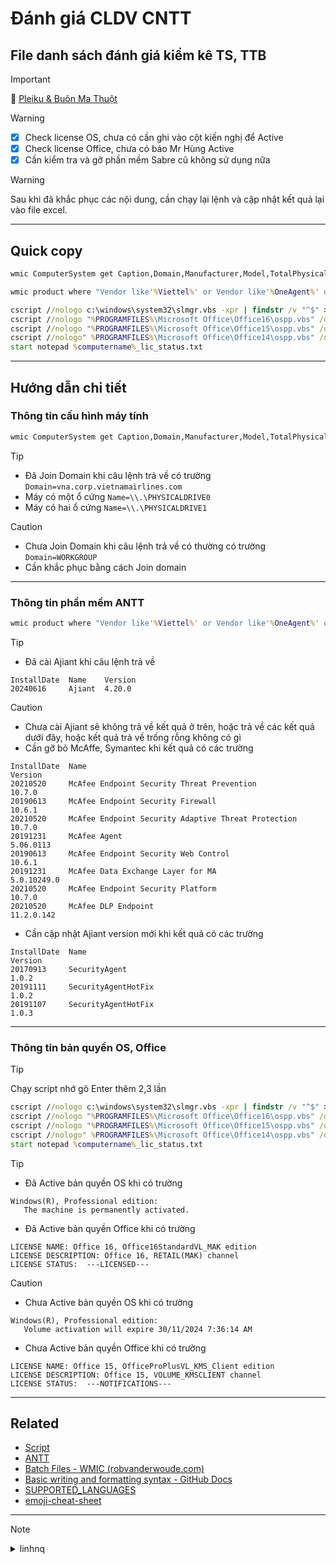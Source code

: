 # Đánh giá CLDV CNTT
## File danh sách đánh giá kiểm kê TS, TTB
> [!IMPORTANT]
:memo: [Pleiku & Buôn Ma Thuột](https://docs.google.com/spreadsheets/d/1-1weXJLMdqk_Cp80A4dgilkg2j_AkxMS/edit?usp=sharing&ouid=111727357198578251817&rtpof=true&sd=true)
  
> [!WARNING]
> - [x] Check license OS, chưa có cần ghi vào cột kiến nghị để Active
> - [x] Check license Office, chưa có báo Mr Hùng Active
> - [x] Cần kiểm tra và gỡ phần mềm Sabre cũ không sử dụng nữa

> [!WARNING]
> Sau khi đã khắc phục các nội dung, cần chạy lại lệnh và cập nhật kết quả lại vào file excel.
---
## Quick copy
```bat
wmic ComputerSystem get Caption,Domain,Manufacturer,Model,TotalPhysicalMemory,UserName /Format:value | findstr /v "^$" >%computername%.txt && wmic CPU get Name,NumberOfLogicalProcessors /Format:value | findstr /v "^$" >>%computername%.txt && wmic DiskDrive get model,Name,size /Format:value | findstr /v "^$" >>%computername%.txt && wmic os get Caption,OSArchitecture /Format:value | findstr /v "^$" >>%computername%.txt && wmic csproduct get IdentifyingNumber /Format:value | findstr /v "^$" >>%computername%.txt && wmic NICCONFIG WHERE IPEnabled=true GET IPAddress,MACAddress /Format:value | findstr /v "^$" >>%computername%.txt && type %computername%.txt && start notepad %computername%.txt 
```
```bat
wmic product where "Vendor like'%Viettel%' or Vendor like'%OneAgent%' or Vendor like'%McAfee%'" get name,version,installDate /Format:table >%computername%_ANTT.txt && type %computername%_ANTT.txt && start notepad %computername%_ANTT.txt 
```
```bat
cscript //nologo c:\windows\system32\slmgr.vbs -xpr | findstr /v "^$" > %computername%_lic_status.txt 
cscript //nologo "%PROGRAMFILES%\Microsoft Office\Office16\ospp.vbs" /dstatus | findstr /i "LICENSE STATUS" >> %computername%_lic_status.txt 
cscript //nologo "%PROGRAMFILES%\Microsoft Office\Office15\ospp.vbs" /dstatus | findstr /i "LICENSE STATUS" >> %computername%_lic_status.txt 
cscript //nologo" %PROGRAMFILES%\Microsoft Office\Office14\ospp.vbs" /dstatus | findstr /i "LICENSE STATUS" >> %computername%_lic_status.txt 
start notepad %computername%_lic_status.txt 
```
---
## Hướng dẫn chi tiết
### Thông tin cấu hình máy tính
```bat
wmic ComputerSystem get Caption,Domain,Manufacturer,Model,TotalPhysicalMemory,UserName /Format:value | findstr /v "^$" >%computername%.txt && wmic CPU get Name,NumberOfLogicalProcessors /Format:value | findstr /v "^$" >>%computername%.txt && wmic DiskDrive get model,Name,size /Format:value | findstr /v "^$" >>%computername%.txt && wmic os get Caption,OSArchitecture /Format:value | findstr /v "^$" >>%computername%.txt && wmic csproduct get IdentifyingNumber /Format:value | findstr /v "^$" >>%computername%.txt && wmic NICCONFIG WHERE IPEnabled=true GET IPAddress,MACAddress /Format:value | findstr /v "^$" >>%computername%.txt && type %computername%.txt && start notepad %computername%.txt 
```
> [!TIP]
> - Đã Join Domain khi câu lệnh trả về có trường ```Domain=vna.corp.vietnamairlines.com```
> - Máy có một ổ cứng ```Name=\\.\PHYSICALDRIVE0```
> - Máy có hai ổ cứng ```Name=\\.\PHYSICALDRIVE1```

> [!CAUTION]
> - Chưa Join Domain khi câu lệnh trả về có thường có trường ```Domain=WORKGROUP```
> - Cần khắc phục bằng cách Join domain
---
### Thông tin phần mềm ANTT
```bat
wmic product where "Vendor like'%Viettel%' or Vendor like'%OneAgent%' or Vendor like'%McAfee%'" get name,version,installDate /Format:table >%computername%_ANTT.txt && type %computername%_ANTT.txt && start notepad %computername%_ANTT.txt 
```
> [!TIP]
> - Đã cài Ajiant khi câu lệnh trả về
>  ```
>  InstallDate  Name    Version  
> 20240616     Ajiant  4.20.0   
> ```

> [!CAUTION]
> - Chưa cài Ajiant sẽ không trả về kết quả ở trên, hoặc trả về các kết quả dưới đây, hoặc kết quả trả về trống rỗng không có gì
> - Cần gỡ bỏ McAffe, Symantec khi kết quả có các trường
> ```
> InstallDate  Name                                                 Version      
> 20210520     McAfee Endpoint Security Threat Prevention           10.7.0                  
> 20190613     McAfee Endpoint Security Firewall                    10.6.1              
> 20210520     McAfee Endpoint Security Adaptive Threat Protection  10.7.0       
> 20191231     McAfee Agent                                         5.06.0113    
> 20190613     McAfee Endpoint Security Web Control                 10.6.1       
> 20191231     McAfee Data Exchange Layer for MA                    5.0.10249.0  
> 20210520     McAfee Endpoint Security Platform                    10.7.0       
> 20210520     McAfee DLP Endpoint                                  11.2.0.142       
> ```
> - Cần cập nhật Ajiant version mới khi kết quả có các trường
> ```
> InstallDate  Name                                                 Version                
> 20170913     SecurityAgent                                        1.0.2              
> 20191111     SecurityAgentHotFix                                  1.0.2           
> 20191107     SecurityAgentHotFix                                  1.0.3     
> ```
---
### Thông tin bản quyền OS, Office
> [!TIP]
> Chạy script nhớ gõ Enter thêm 2,3 lần
```bat
cscript //nologo c:\windows\system32\slmgr.vbs -xpr | findstr /v "^$" > %computername%_lic_status.txt 
cscript //nologo "%PROGRAMFILES%\Microsoft Office\Office16\ospp.vbs" /dstatus | findstr /i "LICENSE STATUS" >> %computername%_lic_status.txt 
cscript //nologo "%PROGRAMFILES%\Microsoft Office\Office15\ospp.vbs" /dstatus | findstr /i "LICENSE STATUS" >> %computername%_lic_status.txt 
cscript //nologo" %PROGRAMFILES%\Microsoft Office\Office14\ospp.vbs" /dstatus | findstr /i "LICENSE STATUS" >> %computername%_lic_status.txt 
start notepad %computername%_lic_status.txt 
```
> [!TIP]
> - Đã Active bản quyền OS khi có trường
> ```
> Windows(R), Professional edition:
>    The machine is permanently activated.    
> ```
>  - Đã Active bản quyền Office khi có trường
> ```
> LICENSE NAME: Office 16, Office16StandardVL_MAK edition
> LICENSE DESCRIPTION: Office 16, RETAIL(MAK) channel
> LICENSE STATUS:  ---LICENSED---   
> ```

> [!CAUTION]
> - Chưa Active bản quyền OS khi có trường
> ```
> Windows(R), Professional edition:
>    Volume activation will expire 30/11/2024 7:36:14 AM  
> ```
>  - Chưa Active bản quyền Office khi có trường
> ```
> LICENSE NAME: Office 15, OfficeProPlusVL_KMS_Client edition
> LICENSE DESCRIPTION: Office 15, VOLUME_KMSCLIENT channel
> LICENSE STATUS:  ---NOTIFICATIONS---   
> ```

---
## Related
- [Script](https://drive.vietnamairlines.com/u/nzm6vrM5u66NObq-/Script?l)
- [ANTT](https://drive.vietnamairlines.com/u/qZ3qQ4Wd61G7nepD/ANTT?l)
- [Batch Files - WMIC (robvanderwoude.com)](https://www.robvanderwoude.com/wmic.php)
- [Basic writing and formatting syntax - GitHub Docs](https://docs.github.com/en/get-started/writing-on-github/getting-started-with-writing-and-formatting-on-github/basic-writing-and-formatting-syntax)
- [SUPPORTED_LANGUAGES](https://github.com/highlightjs/highlight.js/blob/main/SUPPORTED_LANGUAGES.md)
- [emoji-cheat-sheet](https://github.com/ikatyang/emoji-cheat-sheet/blob/master/README.md) 
---
> [!NOTE]
> <details>
> <summary>linhnq</summary>
> 183.90.160.8
> </details>





<!-- 

> [!NOTE]
> Useful information that users should know, even when skimming content.

> [!TIP]
> Helpful advice for doing things better or more easily.

> [!IMPORTANT]
> Key information users need to know to achieve their goal.

> [!WARNING]
> Urgent info that needs immediate user attention to avoid problems.

> [!CAUTION]
> Advises about risks or negative outcomes of certain actions.

-->
